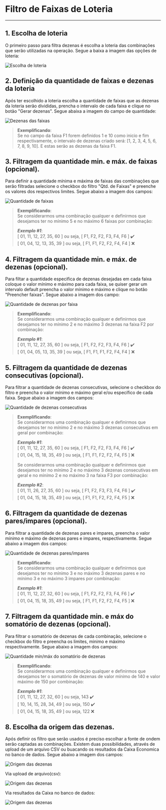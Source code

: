 # Filtro de Faixas de Loteria
---

## 1. Escolha de loteria
   
O primeiro passo para filtra dezenas é escolha a loteria das combinações que serão utilizadas na operação. Segue a baixa a imagem das opções de loteria:

![Escolha de loteria](https://imagens-publicas-yure.s3.amazonaws.com/escolha-de-loteria.png)

## 2. Definição da quantidade de faixas e dezenas da loteria

Após ter escolhido a loteria escolha a quantidade de faixas que as dezenas da loteria serão divididas, prencha o intervalo de cada faixa e clique no botão "Gerar dezenas". Segue abaixa a imagem do campo de quantidade:

![Dezenas das faixas](https://imagens-publicas-yure.s3.amazonaws.com/gerar-dezenas-faixas.png)

> **Exemplificando**:  
> Se no campo da faixa F1 forem definidos 1 e 10 como inicio e fim respectivamente, o intervalo de dezenas criado será: [1, 2, 3, 4, 5, 6, 7, 8, 9, 10]. E estas serão as dezenas da faixa F1.


## 3. Filtragem da quantidade min. e máx. de faixas (opcional).

Para definir a quantidade mínima e máxima de faixas das combinações que serão filtradas selecione o checkbox do filtro "Qtd. de Faixas" e preenche os valores dos respectivos limites. Segue abaixo a imagem dos campos:

![Quantidade de faixas](https://imagens-publicas-yure.s3.amazonaws.com/quantidade-maxima-faixas.png)

> **Exemplificando**:  
> Se considerarmos uma combinação qualquer e definirmos que desejamos ter no mínimo 5 e no máximo 6 faixas por combinação:  
>
> **_Exemplo #1_**:  
> [ 01, 11, 12, 27, 35, 60 ] ou seja, [ F1, F2, F2, F3, F4, F6 ] :heavy_check_mark:  
> [ 01, 04, 12, 13, 35, 39 ] ou seja, [ F1, F1, F2, F2, F4, F4 ] :x:

## 4. Filtragem da quantidade min. e máx. de dezenas (opcional).

Para filtar a quantidade especifica de dezenas desejadas em cada faixa coloque o valor mínimo e máximo para cada faixa, se quiser gerar um intervalo default preencha o valor mínimo e máximo e clique no botão "Preencher faixas". Segue abaixo a imagem dos campo:

![Quantidade de dezenas por faixa](https://imagens-publicas-yure.s3.amazonaws.com/quantidade-dezenas-faixas.png)

> **Exemplificando**:  
> Se considerarmos uma combinação qualquer e definirmos que desejamos ter no mínimo 2 e no máximo 3 dezenas na faixa F2 por combinação:  
>
> **_Exemplo #1_**:  
> [ 01, 11, 12, 27, 35, 60 ] ou seja, [ F1, F2, F2, F3, F4, F6 ] :heavy_check_mark:  
> [ 01, 04, 05, 13, 35, 39 ] ou seja, [ F1, F1, F1, F2, F4, F4 ] :x:

## 5. Filtragem da quantidade de dezenas consecutivas (opcional).

Para filtrar a quantidade de dezenas consecutivas, selecione o checkbox do filtro e preencha o valor mínimo e máximo geral e/ou específico de cada faixa. Segue abaixo a imagem dos campos:

![Quantidade de dezenas consecutivas](https://imagens-publicas-yure.s3.amazonaws.com/quantidade-dezenas-consecutivas.png)

> **Exemplificando**:  
> Se considerarmos uma combinação qualquer e definirmos que desejamos ter no mínimo 2 e no máximo 3 dezenas consecutivas em geral por combinação:  
>
> **_Exemplo #1_**:  
> [ 01, 11, 12, 27, 35, 60 ] ou seja, [ F1, F2, F2, F3, F4, F6 ] :heavy_check_mark:  
> [ 01, 04, 15, 18, 35, 49 ] ou seja, [ F1, F1, F2, F2, F4, F5 ] :x:  
>
> Se considerarmos uma combinação qualquer e definirmos que desejamos ter no mínimo 2 e no máximo 3 dezenas consecutivas em geral e no minímo 2 e no máximo 3 na faixa F3 por combinação: 
>
> **_Exemplo #2_**:  
> [ 01, 11, 26, 27, 35, 60 ] ou seja, [ F1, F2, F3, F3, F4, F6 ] :heavy_check_mark:  
> [ 01, 04, 15, 18, 35, 49 ] ou seja, [ F1, F1, F2, F2, F4, F5 ] :x:

## 6. Filtragem da quantidade de dezenas pares/impares (opcional).

Para filtrar a quantidade de dezenas pares e impares, preencha o valor mínimo e máximo de dezenas pares e impares, respectivamente. Segue abaixo a imagem dos campos:

![Quantidade de dezenas pares/impares](https://imagens-publicas-yure.s3.amazonaws.com/quantidade-dezenas-pares-impares.png)

> **Exemplificando**:  
> Se considerarmos uma combinação qualquer e definirmos que desejamos ter no mínimo 3 e no máximo 3 dezenas pares e no mínimo 3 e no máximo 3 impares por combinação:  
>
> **_Exemplo #1_**:  
> [ 01, 11, 12, 27, 32, 60 ] ou seja, [ F1, F2, F2, F3, F4, F6 ] :heavy_check_mark:  
> [ 01, 04, 15, 18, 35, 49 ] ou seja, [ F1, F1, F2, F2, F4, F5 ] :x:  

## 7. Filtragem da quantidade min. e máx do somatório de dezenas (opcional).

Para filtrar o somatório de dezenas de cada combinação, selecione o checkbox do filtro e preencha os limites, minimo e máximo respectivamente. Segue abaixo a imagem dos campos:

![Quantidade min/máx do somatório de dezenas](https://imagens-publicas-yure.s3.amazonaws.com/somatorio-dezenas.png)

> **Exemplificando**:  
> Se considerarmos uma combinação qualquer e definirmos que desejamos ter o somatório de dezenas de valor mínimo de 140 e  valor máximo de 150 por combinação:  
>
> **_Exemplo #1_**:  
> [ 01, 11, 12, 27, 32, 60 ] ou seja, 143 :heavy_check_mark:  
> [ 10, 14, 15, 28, 34, 49 ] ou seja, 150 :heavy_check_mark:  
> [ 01, 04, 15, 18, 35, 49 ] ou seja, 122 :x:  

## 8. Escolha da origem das dezenas.

Após definir os filtro que serão usados é preciso escolhar a fonte de ondem serão captadas as combinações. Existem duas possibilidades, através de upload de um arquivo CSV ou buacando os resultados da Caixa Economica no banco de dados. Segue abaixo a imagem dos campos:

![Origem das dezenas](https://imagens-publicas-yure.s3.amazonaws.com/origem-dezenas.png)

Via upload de arquivo(csv):

![Origem das dezenas](https://imagens-publicas-yure.s3.amazonaws.com/origem-dezenas-arquivo.png)

Via resultados da Caixa no banco de dados: 

![Origem das dezenas](https://imagens-publicas-yure.s3.amazonaws.com/origem-dezenas-caixa.png)